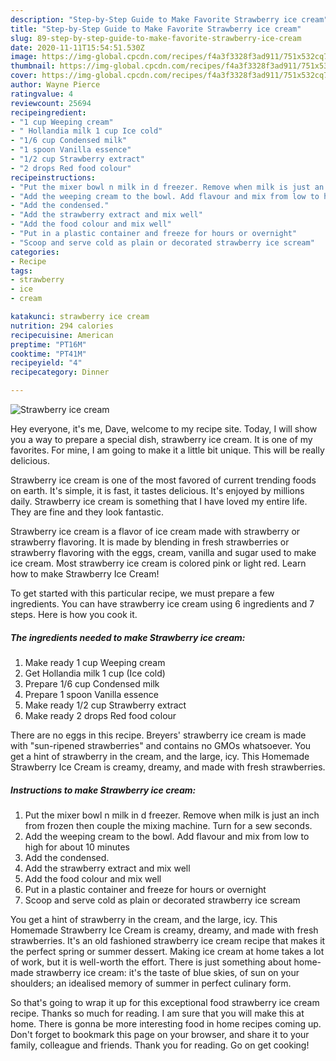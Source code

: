 ```yaml
---
description: "Step-by-Step Guide to Make Favorite Strawberry ice cream"
title: "Step-by-Step Guide to Make Favorite Strawberry ice cream"
slug: 89-step-by-step-guide-to-make-favorite-strawberry-ice-cream
date: 2020-11-11T15:54:51.530Z
image: https://img-global.cpcdn.com/recipes/f4a3f3328f3ad911/751x532cq70/strawberry-ice-cream-recipe-main-photo.jpg
thumbnail: https://img-global.cpcdn.com/recipes/f4a3f3328f3ad911/751x532cq70/strawberry-ice-cream-recipe-main-photo.jpg
cover: https://img-global.cpcdn.com/recipes/f4a3f3328f3ad911/751x532cq70/strawberry-ice-cream-recipe-main-photo.jpg
author: Wayne Pierce
ratingvalue: 4
reviewcount: 25694
recipeingredient:
- "1 cup Weeping cream"
- " Hollandia milk 1 cup Ice cold"
- "1/6 cup Condensed milk"
- "1 spoon Vanilla essence"
- "1/2 cup Strawberry extract"
- "2 drops Red food colour"
recipeinstructions:
- "Put the mixer bowl n milk in d freezer. Remove when milk is just an inch from frozen then couple the mixing machine. Turn for a sew seconds."
- "Add the weeping cream to the bowl. Add flavour and mix from low to high for about 10 minutes"
- "Add the condensed."
- "Add the strawberry extract and mix well"
- "Add the food colour and mix well"
- "Put in a plastic container and freeze for hours or overnight"
- "Scoop and serve cold as plain or decorated strawberry ice scream"
categories:
- Recipe
tags:
- strawberry
- ice
- cream

katakunci: strawberry ice cream 
nutrition: 294 calories
recipecuisine: American
preptime: "PT16M"
cooktime: "PT41M"
recipeyield: "4"
recipecategory: Dinner

---
```



![Strawberry ice cream](https://img-global.cpcdn.com/recipes/f4a3f3328f3ad911/751x532cq70/strawberry-ice-cream-recipe-main-photo.jpg)

Hey everyone, it's me, Dave, welcome to my recipe site. Today, I will show you a way to prepare a special dish, strawberry ice cream. It is one of my favorites. For mine, I am going to make it a little bit unique. This will be really delicious.

Strawberry ice cream is one of the most favored of current trending foods on earth. It's simple, it is fast, it tastes delicious. It's enjoyed by millions daily. Strawberry ice cream is something that I have loved my entire life. They are fine and they look fantastic.

Strawberry ice cream is a flavor of ice cream made with strawberry or strawberry flavoring. It is made by blending in fresh strawberries or strawberry flavoring with the eggs, cream, vanilla and sugar used to make ice cream. Most strawberry ice cream is colored pink or light red. Learn how to make Strawberry Ice Cream!


To get started with this particular recipe, we must prepare a few ingredients. You can have strawberry ice cream using 6 ingredients and 7 steps. Here is how you cook it.

<!--inarticleads1-->

##### The ingredients needed to make Strawberry ice cream:

1. Make ready 1 cup Weeping cream
1. Get  Hollandia milk 1 cup (Ice cold)
1. Prepare 1/6 cup Condensed milk
1. Prepare 1 spoon Vanilla essence
1. Make ready 1/2 cup Strawberry extract
1. Make ready 2 drops Red food colour


There are no eggs in this recipe. Breyers&#39; strawberry ice cream is made with &#34;sun-ripened strawberries&#34; and contains no GMOs whatsoever. You get a hint of strawberry in the cream, and the large, icy. This Homemade Strawberry Ice Cream is creamy, dreamy, and made with fresh strawberries. 

<!--inarticleads2-->

##### Instructions to make Strawberry ice cream:

1. Put the mixer bowl n milk in d freezer. Remove when milk is just an inch from frozen then couple the mixing machine. Turn for a sew seconds.
1. Add the weeping cream to the bowl. Add flavour and mix from low to high for about 10 minutes
1. Add the condensed.
1. Add the strawberry extract and mix well
1. Add the food colour and mix well
1. Put in a plastic container and freeze for hours or overnight
1. Scoop and serve cold as plain or decorated strawberry ice scream


You get a hint of strawberry in the cream, and the large, icy. This Homemade Strawberry Ice Cream is creamy, dreamy, and made with fresh strawberries. It&#39;s an old fashioned strawberry ice cream recipe that makes it the perfect spring or summer dessert. Making ice cream at home takes a lot of work, but it is well-worth the effort. There is just something about home-made strawberry ice cream: it&#39;s the taste of blue skies, of sun on your shoulders; an idealised memory of summer in perfect culinary form. 

So that's going to wrap it up for this exceptional food strawberry ice cream recipe. Thanks so much for reading. I am sure that you will make this at home. There is gonna be more interesting food in home recipes coming up. Don't forget to bookmark this page on your browser, and share it to your family, colleague and friends. Thank you for reading. Go on get cooking!
